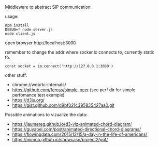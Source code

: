
Middleware to abstract SIP communication

usage:

```
npm install
DEBUG=* node server.js
node client.js
```

open browser http://localhost:3000

remember to change the addr where socker.io connects to, currently static to:

`const socket = io.connect('http://127.0.0.1:3000')`

other stuff:

  * chrome://webrtc-internals/
  * https://github.com/feross/simple-peer (see perf dir for simple perfomance test example)
  * https://d3js.org/
  * https://gist.github.com/d9bf021c395835427aa0.git

Possible animations to vizualize the data:

  * https://jaumereg.github.io/d3-viz-animated-chord-diagram/
  * https://guyabel.com/post/animated-directional-chord-diagrams/
  * https://flowingdata.com/2015/12/15/a-day-in-the-life-of-americans/
  * https://mimno.github.io/showcase/project2/got/
